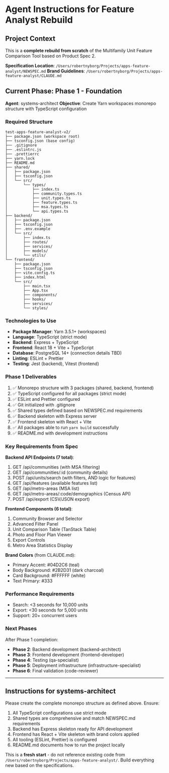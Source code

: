 # Agent Instructions for Feature Analyst Rebuild

## Project Context

This is a **complete rebuild from scratch** of the Multifamily Unit Feature Comparison Tool based on Product Spec 2.

**Specification Location**: `/Users/robertnyborg/Projects/apps-feature-analyst/NEWSPEC.md`
**Brand Guidelines**: `/Users/robertnyborg/Projects/apps-feature-analyst/CLAUDE.md`

## Current Phase: Phase 1 - Foundation

**Agent**: systems-architect
**Objective**: Create Yarn workspaces monorepo structure with TypeScript configuration

### Required Structure

```
test-apps-feature-analyst-v2/
├── package.json (workspace root)
├── tsconfig.json (base config)
├── .gitignore
├── .eslintrc.js
├── .prettierrc
├── yarn.lock
├── README.md
├── shared/
│   ├── package.json
│   ├── tsconfig.json
│   └── src/
│       └── types/
│           ├── index.ts
│           ├── community.types.ts
│           ├── unit.types.ts
│           ├── feature.types.ts
│           ├── msa.types.ts
│           └── api.types.ts
├── backend/
│   ├── package.json
│   ├── tsconfig.json
│   ├── .env.example
│   └── src/
│       ├── index.ts
│       ├── routes/
│       ├── services/
│       ├── models/
│       └── utils/
└── frontend/
    ├── package.json
    ├── tsconfig.json
    ├── vite.config.ts
    ├── index.html
    └── src/
        ├── main.tsx
        ├── App.tsx
        ├── components/
        ├── hooks/
        ├── services/
        └── styles/
```

### Technologies to Use

- **Package Manager**: Yarn 3.5.1+ (workspaces)
- **Language**: TypeScript (strict mode)
- **Backend**: Express + TypeScript
- **Frontend**: React 18 + Vite + TypeScript
- **Database**: PostgreSQL 14+ (connection details TBD)
- **Linting**: ESLint + Prettier
- **Testing**: Jest (backend), Vitest (frontend)

### Phase 1 Deliverables

1. ✅ Monorepo structure with 3 packages (shared, backend, frontend)
2. ✅ TypeScript configured for all packages (strict mode)
3. ✅ ESLint and Prettier configured
4. ✅ Git initialized with .gitignore
5. ✅ Shared types defined based on NEWSPEC.md requirements
6. ✅ Backend skeleton with Express server
7. ✅ Frontend skeleton with React + Vite
8. ✅ All packages able to run `yarn build` successfully
9. ✅ README.md with development instructions

### Key Requirements from Spec

**Backend API Endpoints (7 total)**:
1. GET /api/communities (with MSA filtering)
2. GET /api/communities/:id (community details)
3. POST /api/units/search (with filters, AND logic for features)
4. GET /api/features (available features list)
5. GET /api/metro-areas (MSA list)
6. GET /api/metro-areas/:code/demographics (Census API)
7. POST /api/export (CSV/JSON export)

**Frontend Components (6 total)**:
1. Community Browser and Selector
2. Advanced Filter Panel
3. Unit Comparison Table (TanStack Table)
4. Photo and Floor Plan Viewer
5. Export Controls
6. Metro Area Statistics Display

**Brand Colors** (from CLAUDE.md):
- Primary Accent: #04D2C6 (teal)
- Body Background: #2B2D31 (dark charcoal)
- Card Background: #FFFFFF (white)
- Text Primary: #333

### Performance Requirements

- Search: <3 seconds for 10,000 units
- Export: <30 seconds for 5,000 units
- Support: 20+ concurrent users

### Next Phases

After Phase 1 completion:
- **Phase 2**: Backend development (backend-architect)
- **Phase 3**: Frontend development (frontend-developer)
- **Phase 4**: Testing (qa-specialist)
- **Phase 5**: Deployment infrastructure (infrastructure-specialist)
- **Phase 6**: Final validation (code-reviewer)

---

## Instructions for systems-architect

Please create the complete monorepo structure as defined above. Ensure:

1. All TypeScript configurations use strict mode
2. Shared types are comprehensive and match NEWSPEC.md requirements
3. Backend has Express skeleton ready for API development
4. Frontend has React + Vite skeleton with brand colors applied
5. All tooling (ESLint, Prettier) is configured
6. README.md documents how to run the project locally

This is a **fresh start** - do not reference existing code from `/Users/robertnyborg/Projects/apps-feature-analyst/`. Build everything new based on the specifications.
